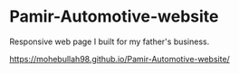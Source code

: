 # Pamir-Automotive-website
Responsive web page I built for my father's business.

https://mohebullah98.github.io/Pamir-Automotive-website/
